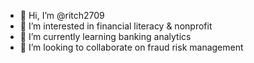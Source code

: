 - 👋 Hi, I’m @ritch2709
- 👀 I’m interested in financial literacy & nonprofit
- 🌱 I’m currently learning banking analytics
- 💞️ I’m looking to collaborate on fraud risk management 
